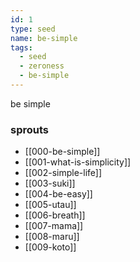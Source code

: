 ```yaml
---
id: 1
type: seed
name: be-simple
tags:
  - seed
  - zeroness
  - be-simple
---
```

be simple

### sprouts
- [[000-be-simple]]
- [[001-what-is-simplicity]]
- [[002-simple-life]]
- [[003-suki]]
- [[004-be-easy]]
- [[005-utau]]
- [[006-breath]]
- [[007-mama]]
- [[008-maru]]
- [[009-koto]]